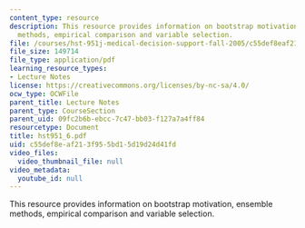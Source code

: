 ```yaml
---
content_type: resource
description: This resource provides information on bootstrap motivation, ensemble
  methods, empirical comparison and variable selection.
file: /courses/hst-951j-medical-decision-support-fall-2005/c55def8eaf213f955bd15d19d24d41fd_hst951_6.pdf
file_size: 149714
file_type: application/pdf
learning_resource_types:
- Lecture Notes
license: https://creativecommons.org/licenses/by-nc-sa/4.0/
ocw_type: OCWFile
parent_title: Lecture Notes
parent_type: CourseSection
parent_uid: 09fc2b6b-ebcc-7c47-bb03-f127a7a4ff84
resourcetype: Document
title: hst951_6.pdf
uid: c55def8e-af21-3f95-5bd1-5d19d24d41fd
video_files:
  video_thumbnail_file: null
video_metadata:
  youtube_id: null
---
```

This resource provides information on bootstrap motivation, ensemble methods, empirical comparison and variable selection.